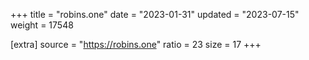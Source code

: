 +++
title = "robins.one"
date = "2023-01-31"
updated = "2023-07-15"
weight = 17548

[extra]
source = "https://robins.one"
ratio = 23
size = 17
+++
